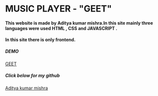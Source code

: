 
# MUSIC PLAYER - "GEET"
#### This website is made by Aditya kumar mishra.In this site mainly three languages were used HTML , CSS and JAVASCRIPT .
#### In this site there is only frontend.

##### DEMO
[GEET](https://adityageet.netlify.app/)

##### Click below for my github  
[Aditya kumar mishra ](https://github.com/Adityamishra9719)  












